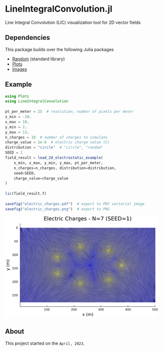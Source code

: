 # LineIntegralConvolution.jl

Line Integral Convolution (LIC) visualization tool for 2D vector fields

## Dependencies

This package builds over the following Julia packages

* [Random](https://docs.julialang.org/en/v1/stdlib/Random/) (standard library) 
* [Plots](https://docs.juliaplots.org/latest/tutorial/)
* [Images](https://juliaimages.org/latest/install/)

## Example

```julia
using Plots
using LineIntegralConvolution

pt_per_meter = 25  # resolution, number of pixels per meter
x_min = -10.
x_max = 10.
y_min = 2.
y_max = 13.
n_charges = 10  # number of charges to simulate
charge_value = 1e-6  # electric charge value (C)
distribution = "circle"  # "circle", "random"
SEED = 1
field_result = load_2d_electrostatic_example(
    x_min, x_max, y_min, y_max, pt_per_meter,
    n_charges=n_charges, distribution=distribution,
    seed=SEED,
    charge_value=charge_value
)

lic(field_result.f)

savefig("electric_charges.pdf")  # export to PDF vectorial image
savefig("electric_charges.png")  # export to PNG
```

![png](data/electric_charges.png)

## About

This project started on the `April, 2023`.
